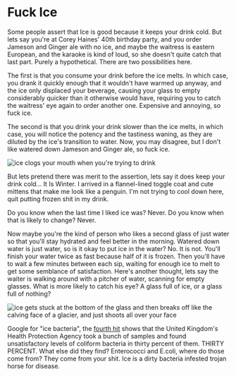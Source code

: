 Fuck Ice
========

Some people assert that Ice is good because it keeps your drink cold.
But lets say you're at Corey Haines' 40th birthday party, and you order Jameson and Ginger ale with no ice,
and maybe the waitress is eastern European, and the karaoke is kind of loud, so she doesn't quite catch that last part.
Purely a hypothetical.
There are two possibilities here.

The first is that you consume your drink before the ice melts.
In which case, you drank it quickly enough that it wouldn't have warmed up anyway, and the ice only displaced your beverage,
causing your glass to empty considerably quicker than it otherwise would have, requiring you to catch the waitress' eye again to order another one.
Expensive and annoying, so fuck ice.

The second is that you drink your drink slower than the ice melts, in which case, you will notice the potency and the tastiness waning,
as they are diluted by the ice's transition to water.
Now, you may disagree, but I don't like watered down Jameson and Ginger ale, so fuck ice.

![ice clogs your mouth when you're trying to drink](https://raw.github.com/JoshCheek/writing-class/master/3-constellations-and-spirals/ice-clogs.png)

But lets pretend there was merit to the assertion, lets say it does keep your drink cold... It Is Winter.
I arrived in a flannel-lined toggle coat and cute mittens that make me look like a penguin.
I'm not trying to cool down here, quit putting frozen shit in my drink.

Do you know when the last time I liked ice was? Never. Do you know when that is likely to change? Never.

Now maybe you're the kind of person who likes a second glass of just water so that you'll stay hydrated and feel better in the morning.
Watered down water is just water, so is it okay to put ice in the water? No. It is not.
You'll finish your water twice as fast because half of it is frozen.
Then you'll have to wait a few minutes between each sip, waiting for enough ice to melt to get some semblance of satisfaction.
Here's another thought, lets say the waiter is walking around with a pitcher of water, scanning for empty glasses.
What is more likely to catch his eye? A glass full of ice, or a glass full of nothing?

![ice gets stuck at the bottom of the glass and then breaks off like the calving face of a glacier, and just shoots all over your face](https://raw.github.com/JoshCheek/writing-class/master/3-constellations-and-spirals/ice-calving.png)

Google for "ice bacteria", the [fourth hit](http://www.dailymail.co.uk/health/article-2036682/Chilling-truth-ice-drink-covered-bacteria.html)
shows that the United Kingdom's Health Protection Agency took a bunch of samples and found
unsatisfactory levels of coliform bacteria in thirty percent of them. THIRTY PERCENT.
What else did they find? Enterococci and E.coli, where do those come from? They come from your shit.
Ice is a dirty bacteria infested trojan horse for disease.

